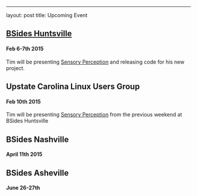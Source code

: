 ---
layout: post
title: Upcoming Event

## [BSides Huntsville](http://http://www.bsideshuntsville.org/ "BSides Huntsville")
#### Feb 6-7th 2015 

Tim will be presenting [Sensory Perception](http://www.bsideshuntsville.org/presentation/sensory-perception-diy-approach-building-sensor-network "Sensory Perception") and releasing code for his new project.

## Upstate Carolina Linux Users Group
#### Feb 10th 2015

Tim will be presenting [Sensory Perception](http://www.bsideshuntsville.org/presentation/sensory-perception-diy-approach-building-sensor-network "Sensory Perception") from the previous weekend at BSides Huntsville

## BSides Nashville
#### April 11th 2015



## BSides Asheville 
#### June 26-27th

